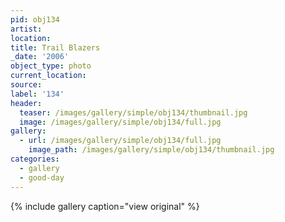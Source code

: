 ```yaml
---
pid: obj134
artist:
location:
title: Trail Blazers
_date: '2006'
object_type: photo
current_location:
source:
label: '134'
header:
  teaser: /images/gallery/simple/obj134/thumbnail.jpg
  image: /images/gallery/simple/obj134/full.jpg
gallery:
  - url: /images/gallery/simple/obj134/full.jpg
    image_path: /images/gallery/simple/obj134/thumbnail.jpg
categories:
  - gallery
  - good-day
---
```


{% include gallery caption="view original" %}
